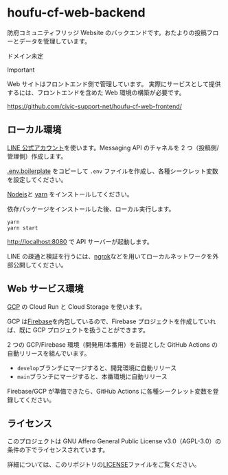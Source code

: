 # houfu-cf-web-backend

防府コミュニティフリッジ Website のバックエンドです。おたよりの投稿フローとデータを管理しています。

ドメイン未定

> [!IMPORTANT]
> Web サイトはフロントエンド側で管理しています。
> 実際にサービスとして提供するには、フロントエンドを含めた Web 環境の構築が必要です。

<https://github.com/civic-support-net/houfu-cf-web-frontend/>

## ローカル環境

[LINE 公式アカウント](https://www.lycbiz.com/jp/service/line-official-account/)を使います。Messaging API のチャネルを 2 つ（投稿側/管理側）作成します。

[.env.boilerplate](.env.boilerplate) をコピーして `.env` ファイルを作成し、各種シークレット変数を設定してください。

[Nodejs](https://nodejs.org/)と [yarn](https://yarnpkg.com/) をインストールしてください。

依存パッケージをインストールした後、ローカル実行します。

```shell
yarn
yarn start
```

<http://localhost:8080> で API サーバーが起動します。

LINE の疎通と検証を行うには、[ngrok](https://ngrok.com/)などを用いてローカルネットワークを外部公開してください。

## Web サービス環境

[GCP](https://console.cloud.google.com/) の Cloud Run と Cloud Storage を使います。

GCP は[Firebase](https://firebase.google.com/)を内包しているので、Firebase プロジェクトを作成していれば、既に GCP プロジェクトを扱うことができます。

2 つの GCP/Firebase 環境（開発用/本番用）を前提とした GitHub Actions の自動リリースを組んでいます。

- `develop`ブランチにマージすると、開発環境に自動リリース
- `main`ブランチにマージすると、本番環境に自動リリース

Firebase/GCP が準備できたら、GitHub Actions に各種シークレット変数を登録してください。

## ライセンス

このプロジェクトは GNU Affero General Public License v3.0（AGPL-3.0）の条件の下でライセンスされています。

詳細については、このリポジトリの[LICENSE](LICENSE)ファイルをご覧ください。
